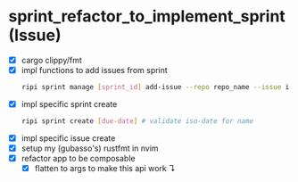 # sprint_refactor_to_implement_sprint (Issue)

- [x] cargo clippy/fmt
- [x] impl functions to add issues from sprint
    ```sh
    ripi sprint manage [sprint_id] add-issue --repo repo_name --issue issue_name
    ```
- [x] impl specific sprint create
    ```sh
    ripi sprint create [due-date] # validate iso-date for name
    ```
- [x] impl specific issue create
- [x] setup my (gubasso's) rustfmt in nvim
- [x] refactor app to be composable
    - [x] flatten to args to make this api work ↴
